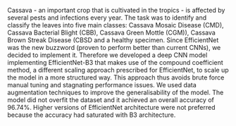 Cassava - an important crop that is cultivated in the tropics - is affected by several pests
and infections every year. The task was to identify and classify the leaves into five main
classes: Cassava Mosaic Disease (CMD), Cassava Bacterial Blight (CBB), Cassava Green
Mottle (CGM)), Cassava Brown Streak Disease (CBSD and a healthy specimen. Since
EfficientNet was the new buzzword (proven to perform better than current CNNs), we decided to
implement it. Therefore we developed a deep CNN model implementing EfficientNet-B3 that
makes use of the compound coefficient method, a different scaling approach prescribed for
EfficientNet, to scale up the model in a more structured way. This approach thus avoids brute
force manual tuning and stagnating performance issues. We used data augmentation
techniques to improve the generalisability of the model. The model did not overfit the dataset
and it achieved an overall accuracy of 96.74%. Higher versions of EfficientNet architecture were
not preferred because the accuracy had saturated with B3 architecture.
